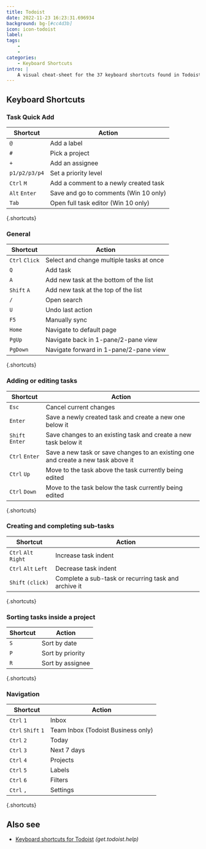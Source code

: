 ```yaml
---
title: Todoist
date: 2022-11-23 16:23:31.696934
background: bg-[#cc4d3b]
icon: icon-todoist
label: 
tags: 
    - 
    - 
categories:
    - Keyboard Shortcuts
intro: |
    A visual cheat-sheet for the 37 keyboard shortcuts found in Todoist
---
```




Keyboard Shortcuts
------------------



### Task Quick Add

Shortcut | Action
---|---
`@`  | Add a label
`#`  | Pick a project
`+`  | Add an assignee
`p1/p2/p3/p4`  | Set a priority level
`Ctrl` `M`  | Add a comment to a newly created task
`Alt` `Enter`  | Save and go to comments (Win 10 only)
`Tab`  | Open full task editor (Win 10 only)
{.shortcuts}


### General

Shortcut | Action
---|---
`Ctrl` `Click`  | Select and change multiple tasks at once
`Q`  | Add task
`A`  | Add new task at the bottom of the list
`Shift` `A`  | Add new task at the top of the list
`/`  | Open search
`U`  | Undo last action
`F5`  | Manually sync
`Home`  | Navigate to default page
`PgUp`  | Navigate back in 1-pane/2-pane view
`PgDown`  | Navigate forward in 1-pane/2-pane view
{.shortcuts}


### Adding or editing tasks

Shortcut | Action
---|---
`Esc`  | Cancel current changes
`Enter`  | Save a newly created task and create a new one below it
`Shift` `Enter`  | Save changes to an existing task and create a new task below it
`Ctrl` `Enter`  | Save a new task or save changes to an existing one and create a new task above it
`Ctrl` `Up`  | Move to the  task above the task currently being edited
`Ctrl` `Down`  | Move to the task below the task currently being edited
{.shortcuts}


### Creating and completing sub-tasks

Shortcut | Action
---|---
`Ctrl` `Alt` `Right`  | Increase task indent
`Ctrl` `Alt` `Left`  | Decrease task indent
`Shift` `(click)`  | Complete a sub-task or recurring task and archive it
{.shortcuts}


### Sorting tasks inside a project

Shortcut | Action
---|---
`S`  | Sort by date
`P`  | Sort by priority
`R`  | Sort by assignee
{.shortcuts}


### Navigation

Shortcut | Action
---|---
`Ctrl` `1`  | Inbox
`Ctrl` `Shift` `1`  | Team Inbox (Todoist Business only)
`Ctrl` `2`  | Today
`Ctrl` `3`  | Next 7 days
`Ctrl` `4`  | Projects
`Ctrl` `5`  | Labels
`Ctrl` `6`  | Filters
`Ctrl` `,`  | Settings
{.shortcuts}




Also see
--------
- [Keyboard shortcuts for Todoist](https://get.todoist.help/hc/en-us/articles/205063212-Keyboard-Shortcuts) _(get.todoist.help)_
